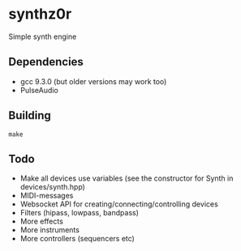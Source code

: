 # synthz0r

Simple synth engine

## Dependencies

* gcc 9.3.0 (but older versions may work too)
* PulseAudio

## Building

    make

## Todo

* Make all devices use variables (see the constructor for Synth in devices/synth.hpp)
* MIDI-messages
* Websocket API for creating/connecting/controlling devices
* Filters (hipass, lowpass, bandpass)
* More effects
* More instruments
* More controllers (sequencers etc)
